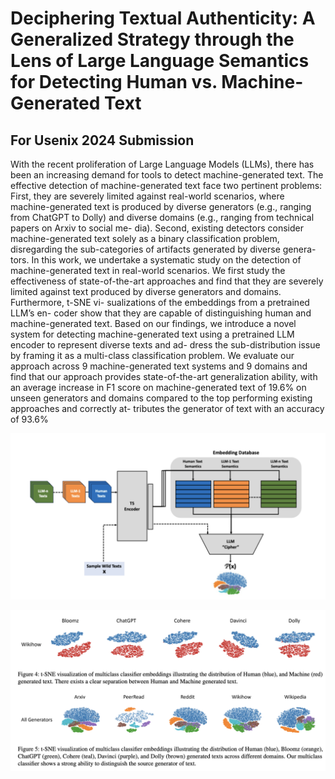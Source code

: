 # Deciphering Textual Authenticity: A Generalized Strategy through the Lens of Large Language Semantics for Detecting Human vs. Machine-Generated Text

## For Usenix 2024 Submission

With the recent proliferation of Large Language Models
(LLMs), there has been an increasing demand for tools to
detect machine-generated text. The effective detection of
machine-generated text face two pertinent problems: First,
they are severely limited against real-world scenarios, where
machine-generated text is produced by diverse generators
(e.g., ranging from ChatGPT to Dolly) and diverse domains
(e.g., ranging from technical papers on Arxiv to social me-
dia). Second, existing detectors consider machine-generated
text solely as a binary classification problem, disregarding
the sub-categories of artifacts generated by diverse genera-
tors. In this work, we undertake a systematic study on the
detection of machine-generated text in real-world scenarios.
We first study the effectiveness of state-of-the-art approaches
and find that they are severely limited against text produced
by diverse generators and domains. Furthermore, t-SNE vi-
sualizations of the embeddings from a pretrained LLM’s en-
coder show that they are capable of distinguishing human and
machine-generated text. Based on our findings, we introduce
a novel system for detecting machine-generated text using
a pretrained LLM encoder to represent diverse texts and ad-
dress the sub-distribution issue by framing it as a multi-class
classification problem. We evaluate our approach across 9
machine-generated text systems and 9 domains and find that
our approach provides state-of-the-art generalization ability,
with an average increase in F1 score on machine-generated
text of 19.6% on unseen generators and domains compared
to the top performing existing approaches and correctly at-
tributes the generator of text with an accuracy of 93.6%

![Alt text](figures/image.png)

![Alt text](figures/image-1.png)